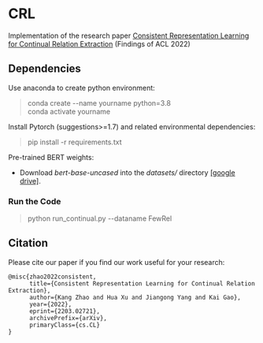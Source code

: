 # CRL
Implementation of the research paper [Consistent Representation Learning for Continual Relation Extraction](https://arxiv.org/abs/2203.02721) (Findings of ACL 2022)

## Dependencies

Use anaconda to create python environment:

> conda create --name yourname python=3.8 \
> conda activate yourname

Install Pytorch (suggestions>=1.7) and related environmental dependencies:

> pip install -r requirements.txt

Pre-trained BERT weights:
* Download *bert-base-uncased* into the *datasets/* directory [[google drive]](https://drive.google.com/drive/folders/1BGNdXrxy6W_sWaI9DasykTj36sMOoOGK).

### Run the Code

> python run_continual.py --dataname FewRel

## Citation
Please cite our paper if you find our work useful for your research:

```
@misc{zhao2022consistent,
      title={Consistent Representation Learning for Continual Relation Extraction}, 
      author={Kang Zhao and Hua Xu and Jiangong Yang and Kai Gao},
      year={2022},
      eprint={2203.02721},
      archivePrefix={arXiv},
      primaryClass={cs.CL}
}
```


